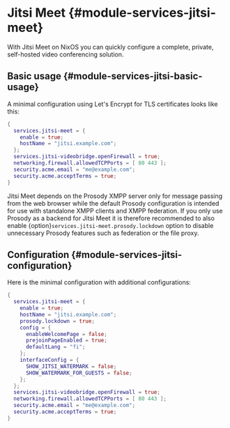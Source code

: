 # Jitsi Meet {#module-services-jitsi-meet}

With Jitsi Meet on NixOS you can quickly configure a complete,
private, self-hosted video conferencing solution.

## Basic usage {#module-services-jitsi-basic-usage}

A minimal configuration using Let's Encrypt for TLS certificates looks like this:
```nix
{
  services.jitsi-meet = {
    enable = true;
    hostName = "jitsi.example.com";
  };
  services.jitsi-videobridge.openFirewall = true;
  networking.firewall.allowedTCPPorts = [ 80 443 ];
  security.acme.email = "me@example.com";
  security.acme.acceptTerms = true;
}
```

Jitsi Meet depends on the Prosody XMPP server only for message passing from
the web browser while the default Prosody configuration is intended for use
with standalone XMPP clients and XMPP federation. If you only use Prosody as
a backend for Jitsi Meet it is therefore recommended to also enable
{option}`services.jitsi-meet.prosody.lockdown` option to disable unnecessary
Prosody features such as federation or the file proxy.

## Configuration {#module-services-jitsi-configuration}

Here is the minimal configuration with additional configurations:
```nix
{
  services.jitsi-meet = {
    enable = true;
    hostName = "jitsi.example.com";
    prosody.lockdown = true;
    config = {
      enableWelcomePage = false;
      prejoinPageEnabled = true;
      defaultLang = "fi";
    };
    interfaceConfig = {
      SHOW_JITSI_WATERMARK = false;
      SHOW_WATERMARK_FOR_GUESTS = false;
    };
  };
  services.jitsi-videobridge.openFirewall = true;
  networking.firewall.allowedTCPPorts = [ 80 443 ];
  security.acme.email = "me@example.com";
  security.acme.acceptTerms = true;
}
```

